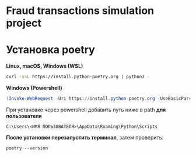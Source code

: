 # Fraud transactions simulation project

# Установка poetry

**Linux, macOS, Windows (WSL)**
```bash
curl -sSL https://install.python-poetry.org | python3 -
```

**Windows (Powershell)**
```powershell
(Invoke-WebRequest -Uri https://install.python-poetry.org -UseBasicParsing).Content | py -
```

При установке через powershell добавить путь ниже в path **для пользователя**
```
C:\Users\<ИМЯ ПОЛЬЗОВАТЕЛЯ>\AppData\Roaming\Python\Scripts
```

**После установки перезапустить терминал**, затем проверить:
```
poetry --version
```
